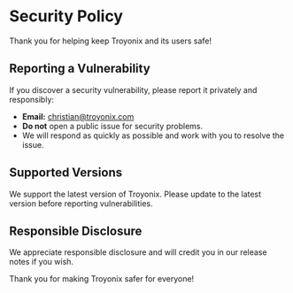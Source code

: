 # Security Policy

Thank you for helping keep Troyonix and its users safe!

## Reporting a Vulnerability

If you discover a security vulnerability, please report it privately and responsibly:

- **Email:** christian@troyonix.com
- **Do not** open a public issue for security problems.
- We will respond as quickly as possible and work with you to resolve the issue.

## Supported Versions
We support the latest version of Troyonix. Please update to the latest version before reporting vulnerabilities.

## Responsible Disclosure
We appreciate responsible disclosure and will credit you in our release notes if you wish.

Thank you for making Troyonix safer for everyone! 
